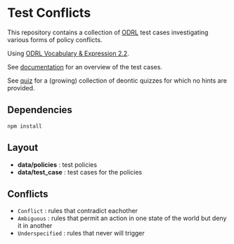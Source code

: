 # Test Conflicts

This repository contains a collection of [ODRL](https://www.w3.org/TR/odrl-model/) test cases investigating various forms of policy conflicts. 

Using [ODRL Vocabulary & Expression 2.2](https://www.w3.org/TR/odrl-vocab/).

See [documentation](https://github.com/SolidLabResearch/ODRL-Test-Conflicts/tree/main/data/documentation) for an overview of the test cases.

See [quiz](https://github.com/SolidLabResearch/ODRL-Test-Conflicts/tree/main/data/documentation) for a (growing) collection of deontic quizzes for which no hints are provided.

## Dependencies

```
npm install
```

## Layout

- **data/policies** : test policies
- **data/test_case** : test cases for the policies

## Conflicts

- `Conflict` : rules that contradict eachother
- `Ambiguous` : rules that permit an action in one state of the world but deny it in another
- `Underspecified` : rules that never will trigger